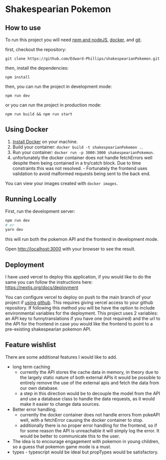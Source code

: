 # Shakespearian Pokemon
## How to use

To run this project you will need [npm and nodeJS](https://docs.npmjs.com/downloading-and-installing-node-js-and-npm), [docker](https://docs.docker.com/get-started/), and [git](https://git-scm.com/).

first, checkout the repository:

```
git clone https://github.com/Edward-Phillips/shakespearianPokemon.git
```

then, install the dependencies:

```
npm install
```

then, you can run the project in development mode:

```
npm run dev
```

or you can run the project in production mode:

```
npm run build && npm run start
```

## Using Docker

1. [Install Docker](https://docs.docker.com/get-docker/) on your machine.
1. Build your container: `docker build -t shakespearianPokemon .`.
1. Run your container: `docker run -p 3000:3000 shakespearianPokemon`.
1. unfortunately the docker container does not handle fetchErrors well despite them being contained in a try/catch block. Due to time constraints this was not resolved. - Fortunately the frontend uses validation to avoid malformed requests being sent to the back end.

You can view your images created with `docker images`.
## Running Locally

First, run the development server:

```bash
npm run dev
# or
yarn dev
```

this will run both the pokemon API and the  frontend in development mode.

Open [http://localhost:3000](http://localhost:3000) with your browser to see the result.
## Deployment

I have used vercel to deploy this application, if you would like to do the same you can follow the instructions here: https://nextjs.org/docs/deployment

You can configure vercel to deploy on push to the main branch of your project if [using github](https://vercel.com/docs/concepts/git/vercel-for-github). This requires giving vercel access to your github repository. If following this method you will be have the option to include environmental variables for the deployment. This project uses 2 variables: an API key to funnytranslations if you have one (not required) and the url to the API for the frontend in case you would like the frontend to point to a pre-existing shakespearian pokemon API.

## Feature wishlist
There are some additional features I would like to add.
 - long term caching
    - currently the API stores the cache data in memory, in theory due to the largely static nature of both external APIs it would be possible to entirely remove the use of the external apis and fetch the data from our own database.
    - a step in this direction would be to decouple the model from the API and use a database class to handle the data requests, as it would make it easier to change data sources.
 - Better error handling.
   - currently the docker container does not handle errors from pokeAPI well, with a fetchError causing the docker container to stop.
   - additionally there is no proper error handling for the frontend, so if for some reason the API is unreachable it will simply log the error. It would be better to communicate this to the user.
 - The idea is to encourage engagement with pokemon in young children, so a guess that pokemon game mode is a must.
 - types - typescript would be ideal but propTypes would be satisfactory.